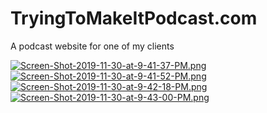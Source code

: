 # TryingToMakeItPodcast.com
A podcast website for one of my clients

[![Screen-Shot-2019-11-30-at-9-41-37-PM.png](https://i.postimg.cc/qqYyqhZp/Screen-Shot-2019-11-30-at-9-41-37-PM.png)](https://postimg.cc/vxrcSBsK)
[![Screen-Shot-2019-11-30-at-9-41-52-PM.png](https://i.postimg.cc/0NxmzqZK/Screen-Shot-2019-11-30-at-9-41-52-PM.png)](https://postimg.cc/LJChWwcm)
[![Screen-Shot-2019-11-30-at-9-42-18-PM.png](https://i.postimg.cc/5txYxSNw/Screen-Shot-2019-11-30-at-9-42-18-PM.png)](https://postimg.cc/FYBspcSR)
[![Screen-Shot-2019-11-30-at-9-43-00-PM.png](https://i.postimg.cc/XvHwmzcZ/Screen-Shot-2019-11-30-at-9-43-00-PM.png)](https://postimg.cc/VStrb4h1)
 
